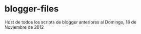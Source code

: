 blogger-files
=============

Host de todos los scripts de blogger anteriores al Domingo, 18 de Noviembre de 2012